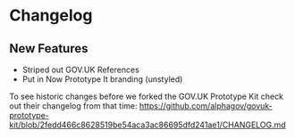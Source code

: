 # Changelog

## New Features

 - Striped out GOV.UK References
 - Put in Now Prototype It branding (unstyled)

To see historic changes before we forked the GOV.UK Prototype Kit check out their changelog from that time: https://github.com/alphagov/govuk-prototype-kit/blob/2fedd466c8628519be54aca3ac86695dfd241ae1/CHANGELOG.md
